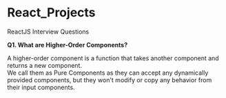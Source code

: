 # React_Projects
ReactJS Interview Questions

**Q1. What are Higher-Order Components?**

A higher-order component is a function that takes another component and returns a new component.  
We call them as Pure Components as they can accept any dynamically provided components, but they won't modify or copy any behavior from their input components.
